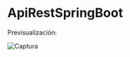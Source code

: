 # ApiRestSpringBoot

Previsualización:

![Captura](https://user-images.githubusercontent.com/78851467/223680364-65890bb5-5e1e-40c3-904a-f67a5dca48e3.PNG)
